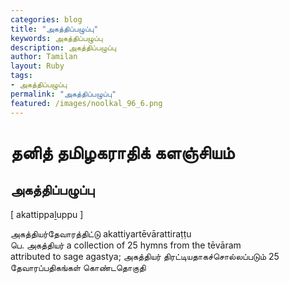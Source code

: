 ```yaml
---  
categories: blog  
title: "அகத்திப்பழுப்பு"
keywords: அகத்திப்பழுப்பு  
description: அகத்திப்பழுப்பு
author: Tamilan  
layout: Ruby  
tags:     
- அகத்திப்பழுப்பு
permalink: "அகத்திப்பழுப்பு"  
featured: /images/noolkal_96_6.png  
--- 
```

# தனித் தமிழகராதிக் களஞ்சியம்
## அகத்திப்பழுப்பு

[ akattippaḻuppu ]  
  
அகத்தியர்தேவாரத்திட்டு akattiyartēvārattiraṭṭu  
பெ. அகத்தியர் a collection of 25 hymns from the tēvāram  
attributed to sage agastya; அகத்தியர் திரட்டியதாகச்சொல்லப்படும் 25 தேவாரப்பதிகங்கள் கொண்டதொகுதி